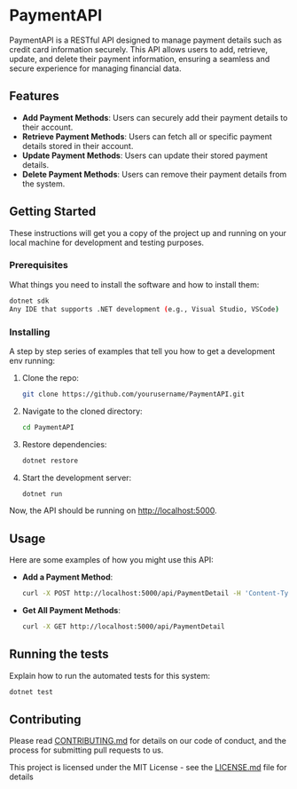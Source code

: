 
# PaymentAPI

PaymentAPI is a RESTful API designed to manage payment details such as credit card information securely. This API allows users to add, retrieve, update, and delete their payment information, ensuring a seamless and secure experience for managing financial data.

## Features

- **Add Payment Methods**: Users can securely add their payment details to their account.
- **Retrieve Payment Methods**: Users can fetch all or specific payment details stored in their account.
- **Update Payment Methods**: Users can update their stored payment details.
- **Delete Payment Methods**: Users can remove their payment details from the system.

## Getting Started

These instructions will get you a copy of the project up and running on your local machine for development and testing purposes.

### Prerequisites

What things you need to install the software and how to install them:

```bash
dotnet sdk
Any IDE that supports .NET development (e.g., Visual Studio, VSCode)
```

### Installing

A step by step series of examples that tell you how to get a development env running:

1. Clone the repo:
   ```bash
   git clone https://github.com/yourusername/PaymentAPI.git
   ```
2. Navigate to the cloned directory:
   ```bash
   cd PaymentAPI
   ```
3. Restore dependencies:
   ```bash
   dotnet restore
   ```
4. Start the development server:
   ```bash
   dotnet run
   ```

Now, the API should be running on [http://localhost:5000](http://localhost:5000).

## Usage

Here are some examples of how you might use this API:

- **Add a Payment Method**:
  ```bash
  curl -X POST http://localhost:5000/api/PaymentDetail -H 'Content-Type: application/json' -d '{"cardOwnerName": "John Doe", "cardNumber": "1234567890123456", "expirationDate": "12/23", "securityCode": "123"}'
  ```

- **Get All Payment Methods**:
  ```bash
  curl -X GET http://localhost:5000/api/PaymentDetail
  ```

## Running the tests

Explain how to run the automated tests for this system:

```bash
dotnet test
```

## Contributing

Please read [CONTRIBUTING.md](https://github.com/yourusername/PaymentAPI/CONTRIBUTING.md) for details on our code of conduct, and the process for submitting pull requests to us.


This project is licensed under the MIT License - see the [LICENSE.md](LICENSE.md) file for details
